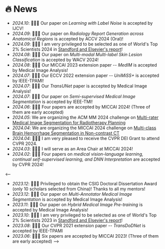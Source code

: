 # 🔥 News

- *2024.10*: 🎉🎉🎉 Our paper on *Learning with Label Noise* is accepted by IJCV! <br>
- *2024.09*: 🎉🎉🎉 Our paper on *Radiology Report Generation across Anatomical Regions* is accepted by ACCV 2024 (Oral)! <br>
- *2024.09*: 🎉🎉🎉 I am very privileged to be selected as one of World's Top 2% Scientists 2024 in [Standford and Elsevier's report](https://elsevier.digitalcommonsdata.com/datasets/btchxktzyw/7)! <br>
- *2024.08*: 🎉🎉🎉 Our paper on *Multi-modal Multi-label Skin Lesion Classification* is accepted by WACV 2024! <br>
- *2024.08*: 🎉🎉🎉 Our MICCAI 2023 extension paper -- *MedIM* is accepted by Medical Image Analysis! <br>
- *2024.07*: 🎉🎉🎉 Our ECCV 2022 extension paper -- *UniMiSS+* is accepted by IEEE-TPAMI! <br>
- *2024.07*: 🎉🎉🎉 Our *TransUNet* paper is accepted by Medical Image Analysis! <br>
- *2024.07*: 🎉🎉🎉 Our paper on *Semi-supervised Medical Image Segmentation* is accepted by IEEE-TMI! <br>
- *2024.06*: 🎉🎉🎉 Four papers are accepted by MICCAI 2024! (Three of them are early accepted) <br>
- *2024.05*: We are organizing the ACM MM 2024 challenge on [Multi-rater Medical Image Segmentation for Radiotherapy Planning](https://mmis2024.com/) <br>
- *2024.04*: We are organizing the MICCAI 2024 challenge on [Multi-class Brain Hemorrhage Segmentation in Non-contrast CT](https://mbh-seg.com/) <br>
- *2024.04*: 🎉🎉🎉 I am very pleased to receive the CVPR DEI Grant to attend CVPR 2024. <br>
- *2024.03*: 🎉🎉🎉 I will serve as an Area Chair at MICCAI 2024! <br>
- *2024.02*: 🎉🎉🎉 Four papers on *medical vision-language learning, continual self-supervised learning, and DNN Interpretation* are accepted by CVPR 2024!

<--
- *2023.12*: 🎉🎉🎉 Privileged to obtain the CSIG Doctoral Dissertation Award (only 10 scholars selected from China)! Thanks to all my mentors! <br>
- *2023.12*: 🎉🎉🎉 Our paper on *Multi-Annotator Medical Image Segmentation* is accepted by Medical Image Analysis! <br>
- *2023.11*: 🎉🎉🎉 Our paper on *Hybrid Medical Image Pre-training* is accepted by Medical Image Analysis! <br>
- *2023.10*: 🎉🎉🎉 I am very privileged to be selected as one of World's Top 2% Scientists 2023 in [Standford and Elsevier's report](https://elsevier.digitalcommonsdata.com/datasets/btchxktzyw/6)! <be>
- *2023.08*: 🎉🎉🎉 Our CVPR 2021 extension paper -- *TransDoDNet* is accepted by IEEE-TPAMI <br>
- *2023.06*: 🎉🎉🎉 Six papers are accepted by MICCAI 2023! (Three of them are early accepted) <be>
-->
